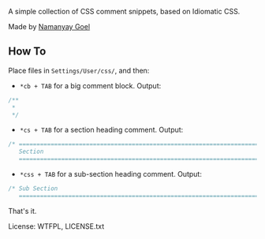 A simple collection of CSS comment snippets, based on Idiomatic CSS.

Made by [Namanyay Goel](http://namanyayg.com/)

## How To 

Place files in `Settings/User/css/`, and then:

* `*cb + TAB` for a big comment block. Output:

```css
/**
 * 
 */
 ```

 * `*cs + TAB` for a section heading comment. Output: 

```css
/* ==========================================================================
   Section
   ========================================================================== */
 ```

* `*css + TAB` for a sub-section heading comment. Output:

```css
/* Sub Section
   ========================================================================== */
 ```

 That's it. 

 License: WTFPL, LICENSE.txt